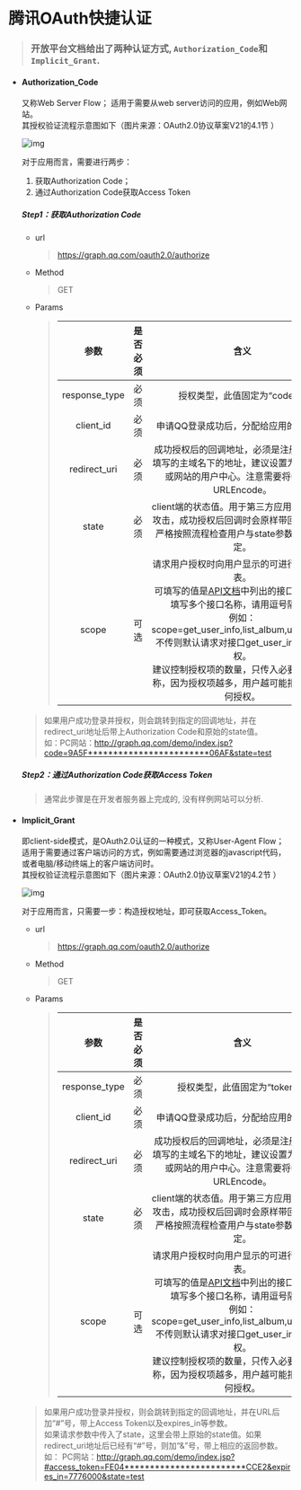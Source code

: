 #  腾讯OAuth快捷认证

> ### 开放平台文档给出了两种认证方式, `Authorization_Code`和`Implicit_Grant`.

- #### Authorization_Code  
  又称Web Server Flow； 适用于需要从web server访问的应用，例如Web网站。  
  其授权验证流程示意图如下（图片来源：OAuth2.0协议草案V21的4.1节 ）
  
  ![img](https://qzonestyle.gtimg.cn/qzone/vas/opensns/res/img/OAuth_guide_V2_1.png)
  
  对于应用而言，需要进行两步：
    1. 获取Authorization Code；  
    2. 通过Authorization Code获取Access Token

  ##### Step1：获取Authorization Code  
  - url
    > https://graph.qq.com/oauth2.0/authorize
  
  - Method
    > GET
    
  - Params
    > |     参数      | 是否必须 |                             含义                             |
    > | :-----------: | :------: | :----------------------------------------------------------: |
    > | response_type |   必须   |                 授权类型，此值固定为“code”。                 |
    > |   client_id   |   必须   |            申请QQ登录成功后，分配给应用的appid。             |
    > | redirect_uri  |   必须   | 成功授权后的回调地址，必须是注册appid时填写的主域名下的地址，建议设置为网站首页或网站的用户中心。注意需要将url进行URLEncode。 |
    > |     state     |   必须   | client端的状态值。用于第三方应用防止CSRF攻击，成功授权后回调时会原样带回。请务必严格按照流程检查用户与state参数状态的绑定。 |
    > |     scope     |   可选   | 请求用户授权时向用户显示的可进行授权的列表。<br/>可填写的值是[API文档](https://wiki.connect.qq.com/api列表)中列出的接口，如果要填写多个接口名称，请用逗号隔开。<br/>例如：scope=get_user_info,list_album,upload_pic<br/>不传则默认请求对接口get_user_info进行授权。<br/>建议控制授权项的数量，只传入必要的接口名称，因为授权项越多，用户越可能拒绝进行任何授权。 |  
    
  > 如果用户成功登录并授权，则会跳转到指定的回调地址，并在redirect_uri地址后带上Authorization Code和原始的state值。  
  > 如：PC网站：http://graph.qq.com/demo/index.jsp?code=9A5F************************06AF&state=test  
  
  ##### Step2：通过Authorization Code获取Access Token  
  > 通常此步骤是在开发者服务器上完成的, 没有样例网站可以分析.  


    
- #### Implicit_Grant  
  
  即client-side模式，是OAuth2.0认证的一种模式，又称User-Agent Flow；  
  适用于需要通过客户端访问的方式，例如需要通过浏览器的javascript代码，或者电脑/移动终端上的客户端访问时。  
  其授权验证流程示意图如下（图片来源：OAuth2.0协议草案V21的4.2节 ）  
  
  ![img](https://qzonestyle.gtimg.cn/qzone/vas/opensns/res/img/OAuth_guide_V2_2.png)  

  对于应用而言，只需要一步：构造授权地址，即可获取Access_Token。  
  
  - url  
    > https://graph.qq.com/oauth2.0/authorize  
    
  - Method  
    > GET  
    
  - Params
    > |     参数      | 是否必须 |                             含义                             |
    > | :-----------: | :------: | :----------------------------------------------------------: |
    > | response_type |   必须   |                 授权类型，此值固定为“token”。                 |
    > |   client_id   |   必须   |            申请QQ登录成功后，分配给应用的appid。             |
    > | redirect_uri  |   必须   | 成功授权后的回调地址，必须是注册appid时填写的主域名下的地址，建议设置为网站首页或网站的用户中心。注意需要将url进行URLEncode。 |
    > |     state     |   必须   | client端的状态值。用于第三方应用防止CSRF攻击，成功授权后回调时会原样带回。请务必严格按照流程检查用户与state参数状态的绑定。 |
    > |     scope     |   可选   | 请求用户授权时向用户显示的可进行授权的列表。<br/>可填写的值是[API文档](https://wiki.connect.qq.com/api列表)中列出的接口，如果要填写多个接口名称，请用逗号隔开。<br/>例如：scope=get_user_info,list_album,upload_pic<br/>不传则默认请求对接口get_user_info进行授权。<br/>建议控制授权项的数量，只传入必要的接口名称，因为授权项越多，用户越可能拒绝进行任何授权。 |  
    
  > 如果用户成功登录并授权，则会跳转到指定的回调地址，并在URL后加“#”号，带上Access Token以及expires_in等参数。  
  > 如果请求参数中传入了state，这里会带上原始的state值。如果redirect_uri地址后已经有“#”号，则加“&”号，带上相应的返回参数。  
  > 如： PC网站：http://graph.qq.com/demo/index.jsp?#access_token=FE04************************CCE2&expires_in=7776000&state=test
